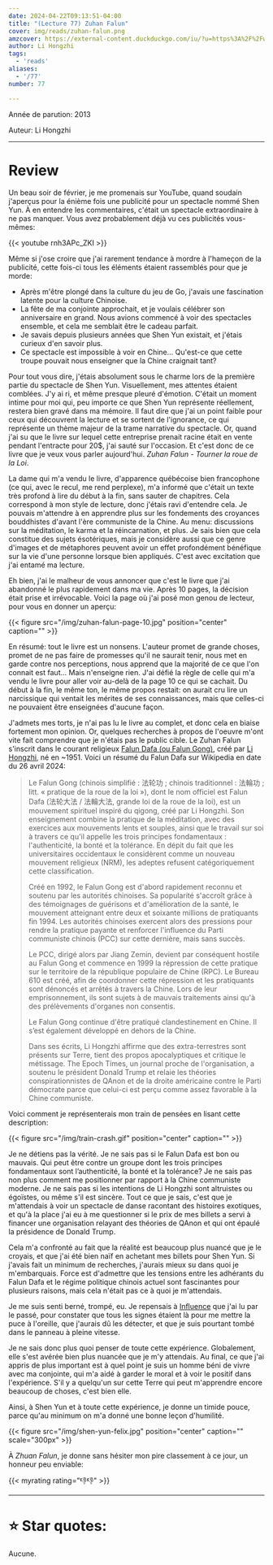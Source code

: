 ```yaml
---
date: 2024-04-22T09:13:51-04:00
title: "(Lecture 77) Zuhan Falun"
cover: img/reads/zuhan-falun.png
amzcover: https://external-content.duckduckgo.com/iu/?u=https%3A%2F%2Fwww.editions-tredaniel.com%2Fimages%2Fmin%2F978_2_84445_899_5_UNE_526_770_1627369305.jpg&f=1&nofb=1&ipt=6cd71e179dfad5ff3001ed703b09d2a342c864b1744fad6fd46cd778ffdd50f0&ipo=images
author: Li Hongzhi
tags:
  - 'reads'
aliases:
  - '/77'
number: 77

---
```


Année de parution: 2013

Auteur: Li Hongzhi

---

# Review

Un beau soir de février, je me promenais sur YouTube, quand soudain
j'aperçus pour la énième fois une publicité pour un spectacle nommé Shen
Yun. À en entendre les commentaires, c'était un spectacle extraordinaire
à ne pas manquer. Vous avez probablement déjà vu ces publicités
vous-mêmes:

{{< youtube rnh3APc_ZKI >}}

Même si j'ose croire que j'ai rarement tendance à mordre à l'hameçon de
la publicité, cette fois-ci tous les éléments étaient rassemblés pour que
je morde:

- Après m'être plongé dans la culture du jeu de Go, j'avais une
  fascination latente pour la culture Chinoise.
- La fête de ma conjointe approchait, et je voulais célébrer son
  anniversaire en grand. Nous avions commencé à voir des spectacles
  ensemble, et cela me semblait être le cadeau parfait.
- Je savais depuis plusieurs années que Shen Yun existait, et j'étais
  curieux d'en savoir plus.
- Ce spectacle est impossible à voir en Chine... Qu'est-ce que cette
  troupe pouvait nous enseigner que la Chine craignait tant?

Pour tout vous dire, j'étais absolument sous le charme lors de la
première partie du spectacle de Shen Yun. Visuellement, mes attentes
étaient comblées. J'y ai ri, et même presque pleuré d'émotion. C'était un moment
intime pour moi qui, peu importe ce que Shen Yun représente réellement, restera
bien gravé dans ma mémoire. Il faut dire que j'ai un point faible pour
ceux qui découvrent la lecture et se sortent de l'ignorance, ce qui
représente un thème majeur de la trame narrative du spectacle. Or, quand
j'ai su que le livre sur lequel cette entreprise prenait racine était en
vente pendant l'entracte pour 20$, j'ai sauté sur l'occasion. Et c'est
donc de ce livre que je veux vous parler aujourd'hui. *Zuhan Falun -
Tourner la roue de la Loi*.

La dame qui m'a vendu le livre, d'apparence québécoise bien francophone
(ce qui, avec le recul, me rend perplexe),
m'a informé que c'était un texte très profond à lire du début à la fin,
sans sauter de chapitres. Cela correspond à mon style de lecture, donc
j'étais ravi d'entendre cela. Je pouvais m'attendre à en apprendre plus
sur les fondements des croyances bouddhistes d'avant l'ère communiste de
la Chine. Au menu: discussions sur la méditation, le karma et la
réincarnation, et plus. Je sais bien que cela constitue des sujets ésotériques,
mais je considère aussi que ce genre d'images et de métaphores peuvent
avoir un effet profondément bénéfique sur la vie d'une personne lorsque
bien appliqués. C'est avec excitation que j'ai entamé ma lecture.

Eh bien, j'ai le malheur de vous annoncer que c'est le livre que j'ai
abandonné le plus rapidement dans ma vie. Après 10 pages, la décision
était prise et irrévocable. Voici la page où j'ai posé mon genou de
lecteur, pour vous en donner
un aperçu:

{{< figure src="/img/zuhan-falun-page-10.jpg" position="center" caption="" >}}

En résumé: tout le livre est un nonsens. L'auteur promet de grande
choses, promet de ne pas faire de promesses qu'il ne saurait tenir, nous
met en garde contre nos perceptions, nous apprend que la majorité de ce
que l'on connait est faut... Mais n'enseigne rien. J'ai défié la règle
de celle qui m'a vendu le livre pour aller voir au-delà de la page 10 ce
qui se cachait. Du début à la fin, le même ton, le même propos restait:
on aurait cru lire un narcissique qui ventait les
mérites de ses connaissances, mais que celles-ci ne pouvaient être
enseignées d'aucune façon.

J'admets mes torts, je n'ai pas lu le livre au complet, et donc cela en
biaise fortement mon opinion. Or, quelques
recherches à propos de l'oeuvre m'ont vite fait comprendre que je n'étais pas le
public cible. Le Zuhan Falun s'inscrit dans le courant religieux [Falun
Dafa (ou Falun Gong)](https://fr.wikipedia.org/wiki/Falun_Gong), créé
par [Li Hongzhi](https://fr.wikipedia.org/wiki/Li_Hongzhi), né en ~1951.
Voici un résumé du Falun Dafa sur Wikipedia en date du 26 avril 2024:

> Le Falun Gong (chinois simplifié : 法轮功 ; chinois traditionnel :
> 法輪功 ; litt. « pratique de la roue de la loi »), dont le nom officiel
> est Falun Dafa (法轮大法 / 法輪大法, grande loi de la roue de la loi),
> est un mouvement spirituel inspiré du qigong, créé par Li Hongzhi. Son
> enseignement combine la pratique de la méditation, avec des exercices
> aux mouvements lents et souples, ainsi que le travail sur soi à travers
> ce qu'il appelle les trois principes fondamentaux : l'authenticité, la
> bonté et la tolérance. En dépit du fait que les universitaires
> occidentaux le considèrent comme un nouveau mouvement religieux (NRM),
> les adeptes refusent catégoriquement cette classification.
>
> Créé en 1992, le Falun Gong est d'abord rapidement reconnu et soutenu
> par les autorités chinoises. Sa popularité s'accroît grâce à des
> témoignages de guérisons et d'amélioration de la santé, le mouvement
> atteignant entre deux et soixante millions de pratiquants fin 1994. Les
> autorités chinoises exercent alors des pressions pour rendre la pratique
> payante et renforcer l'influence du Parti communiste chinois (PCC) sur
> cette dernière, mais sans succès.
>
> Le PCC, dirigé alors par Jiang Zemin, devient par conséquent hostile au
> Falun Gong et commence en 1999 la répression de cette pratique sur le
> territoire de la république populaire de Chine (RPC). Le Bureau 610 est
> créé, afin de coordonner cette répression et les pratiquants sont
> dénoncés et arrêtés à travers la Chine. Lors de leur emprisonnement, ils
> sont sujets à de mauvais traitements ainsi qu'à des prélèvements
> d'organes non consentis.
>
> Le Falun Gong continue d'être pratiqué clandestinement en Chine. Il
> s’est également développé en dehors de la Chine.
>
> Dans ses écrits, Li Hongzhi affirme que des extra-terrestres sont
> présents sur Terre, tient des propos apocalyptiques et critique le
> métissage. The Epoch Times, un journal proche de l'organisation, a
> soutenu le président Donald Trump et relaie les théories
> conspirationnistes de QAnon et de la droite américaine contre le Parti
> démocrate parce que celui-ci est perçu comme assez favorable à la Chine
> communiste.

Voici comment je représenterais mon train de pensées en lisant cette
description:

{{< figure src="/img/train-crash.gif" position="center" caption="" >}}

Je ne détiens pas la vérité. Je ne sais pas si le Falun Dafa est bon ou
mauvais. Qui peut être contre un groupe dont les trois principes
fondamentaux sont l’authenticité, la bonté et la tolérance? Je ne sais
pas non plus comment me positionner par rapport à la Chine communiste
moderne. Je ne sais pas si les intentions de Li Hongzhi sont altruistes
ou égoïstes, ou même s'il est sincère. Tout ce que je sais, c'est que je
m'attendais à voir un spectacle de danse racontant des histoires
exotiques, et qu'à la place j'ai eu à me questionner si le prix de mes
billets a servi à financer une organisation relayant des théories de
QAnon et qui ont épaulé la présidence de Donald Trump.

Cela m'a confronté au fait que la réalité est beaucoup plus nuancé que
je le croyais, et que j'ai été bien naïf en achetant mes billets pour
Shen Yun. Si j'avais fait un minimum de recherches, j'aurais mieux su
dans quoi je m'embarquais. Force est d'admettre que les tensions entre
les adhérants du Falun Dafa et le régime politique chinois actuel sont
fascinantes pour plusieurs raisons, mais cela n'était pas ce à quoi je
m'attendais.

Je me suis senti berné, trompé, eu. Je repensais à [Influence](/34) que
j'ai lu par le passé, pour constater que tous les signes étaient là pour
me mettre la puce à l'oreille, que j'aurais dû les détecter, et que je
suis pourtant tombé dans le panneau à pleine vitesse.

Je ne sais donc plus quoi penser de toute cette expérience. Globalement,
elle s'est avérée bien plus nuancée que je m'y attendais. Au final, ce
que j'ai appris de plus important est à quel point je suis un homme béni
de vivre avec ma conjointe, qui m'a aidé à garder le moral et à voir le
positif dans l'expérience. S'il y a quelqu'un sur cette Terre qui peut
m'apprendre encore beaucoup de choses, c'est bien elle.

Ainsi, à Shen Yun et à toute cette expérience, je donne un timide pouce,
parce qu'au minimum on m'a donné une bonne leçon
d'humilité.

{{< figure src="/img/shen-yun-felix.jpg" position="center" caption="" scale="300px" >}}

À *Zhuan Falun*, je donne sans hésiter mon pire classement à ce jour, un
honneur peu enviable:

{{< myrating rating="👎👎" >}}

---

# :star: Star quotes:

Aucune.
